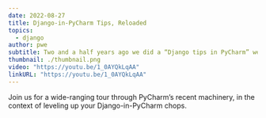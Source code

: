 ```yaml
---
date: 2022-08-27
title: Django-in-PyCharm Tips, Reloaded
topics:
  - django
author: pwe
subtitle: Two and a half years ago we did a “Django tips in PyCharm” webinar; this refresher swaps out some tips, but also shows lots of new goodness in the IDE.
thumbnail: ./thumbnail.png
video: "https://youtu.be/1_0AYQkLqAA"
linkURL: "https://youtu.be/1_0AYQkLqAA"
---
```


Join us for a wide-ranging tour through PyCharm’s recent machinery, in the context of leveling up your Django-in-PyCharm chops.
